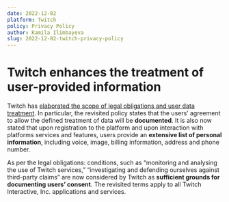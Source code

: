 ```yaml
---
date: 2022-12-02
platform: Twitch
policy: Privacy Policy
author: Kamila Ilimbayeva
slug: 2022-12-02-twitch-privacy-policy
---
```


# Twitch enhances the treatment of user-provided information

Twitch has [elaborated the scope of legal obligations and user data treatment](https://github.com/OpenTermsArchive/pga-versions/commit/69f34bdcb4edc037315f12b2f157e117754275fa). In particular, the revisited policy states that the users’ agreement to allow the defined treatment of data will be **documented**. It is also now stated that upon registration to the platform and upon interaction with platforms services and features, users provide an **extensive list of personal information**, including voice, image, billing information, address and phone number.

As per the legal obligations: conditions, such as “monitoring and analysing the use of Twitch services,” “investigating and defending ourselves against third-party claims” are now considered by Twitch as **sufficient grounds for documenting users’ consent**. The revisited terms apply to all Twitch Interactive, Inc. applications and services. 